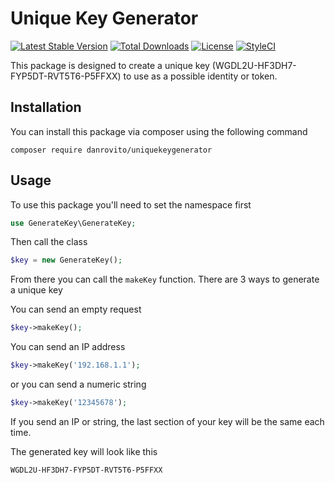 # Unique Key Generator

[![Latest Stable Version](https://poser.pugx.org/danrovito/uniquekeygenerator/v/stable)](https://packagist.org/packages/danrovito/uniquekeygenerator) [![Total Downloads](https://poser.pugx.org/danrovito/uniquekeygenerator/downloads)](https://packagist.org/packages/danrovito/uniquekeygenerator) [![License](https://poser.pugx.org/danrovito/uniquekeygenerator/license)](https://packagist.org/packages/danrovito/uniquekeygenerator) [![StyleCI](https://styleci.io/repos/90751899/shield?branch=master)](https://styleci.io/repos/90751899)

This package is designed to create a unique key (WGDL2U-HF3DH7-FYP5DT-RVT5T6-P5FFXX) to use as a possible identity or token.

## Installation

You can install this package via composer using the following command

```
composer require danrovito/uniquekeygenerator
```

## Usage

To use this package you'll need to set the namespace first

```php
use GenerateKey\GenerateKey;
```

Then call the class

```php
$key = new GenerateKey();
```

From there you can call the `makeKey` function.  There are 3 ways to generate a unique key

You can send an empty request

```php
$key->makeKey();
```

You can send an IP address

```php
$key->makeKey('192.168.1.1');
```

or you can send a numeric string

```php
$key->makeKey('12345678');
```

If you send an IP or string, the last section of your key will be the same each time.

The generated key will look like this

```
WGDL2U-HF3DH7-FYP5DT-RVT5T6-P5FFXX
```
